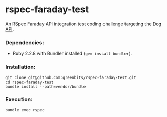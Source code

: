 # rspec-faraday-test
An RSpec Faraday API integration test coding challenge targeting the [Dog API](http://dog.ceo/dog-api/).

### Dependencies:
* Ruby 2.2.8 with Bundler installed (`gem install bundler`).

### Installation:
```
git clone git@github.com:greenbits/rspec-faraday-test.git
cd rspec-faraday-test
bundle install --path=vendor/bundle
```

### Execution:
```
bundle exec rspec
```
